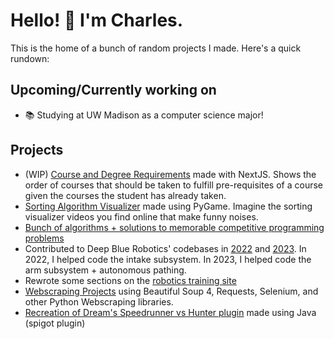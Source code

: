 # Hello! :wave: I'm Charles.
This is the home of a bunch of random projects I made. Here's a quick rundown:

## Upcoming/Currently working on
- 📚 Studying at UW Madison as a computer science major!

## Projects
- (WIP) [Course and Degree Requirements](https://github.com/SDC-Fall-2024/Course-and-Degree-Requirements) made with NextJS. Shows the order of courses that should be taken to fulfill pre-requisites of a course given the courses the student has already taken.
- [Sorting Algorithm Visualizer](https://github.com/ProfessorAtomicManiac/AlgorithmVisualizer) made using PyGame. Imagine the sorting visualizer videos you find online that make funny noises.
- [Bunch of algorithms + solutions to memorable competitive programming problems](https://github.com/ProfessorAtomicManiac/Code)
- Contributed to Deep Blue Robotics' codebases in [2022](https://github.com/DeepBlueRobotics/RobotCode2022) and [2023](https://github.com/DeepBlueRobotics/RobotCode2023). In 2022, I helped code the intake subsystem. In 2023, I helped code the arm subsystem + autonomous pathing.
- Rewrote some sections on the [robotics training site](https://deep-blue-training.readthedocs.io/en/latest/)
- [Webscraping Projects](https://github.com/ProfessorAtomicManiac/Webscraping-Projects) using Beautiful Soup 4, Requests, Selenium, and other Python Webscraping libraries.
- [Recreation of Dream's Speedrunner vs Hunter plugin](https://github.com/ProfessorAtomicManiac/Scuffed-Speedrunner-vs-Hunter) made using Java (spigot plugin)

<!---
ProfessorAtomicManiac/ProfessorAtomicManiac is a ✨ special ✨ repository because its `README.md` (this file) appears on your GitHub profile.
You can click the Preview link to take a look at your changes.
--->
